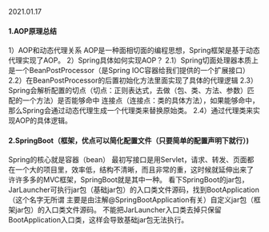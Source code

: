 2021.01.17
#### 1.AOP原理总结
   1）AOP和动态代理关系
    AOP是一种面相切面的编程思想，Spring框架是基于动态代理实现了AOP。
   2）Spring具体如何实现AOP？
    2.1）Spring切面处理器本质上是一个BeanPostProcessor（是Spring IOC容器给我们提供的一个扩展接口）
    2.2）在BeanPostProcessor的后置初始化方法里面实现了具体的代理逻辑
    2.3）Spring会解析配置的切点（切点：正则表达式，去做（包、类、方法、参数）匹配的一个方法）是否能够命中
        连接点（连接点：类的具体方法），如果能够命中，那么Spring会通过动态代理生成一个代理类来替换原始类。
    2.4）通过代理类来实现AOP的具体逻辑。
#### 2.SpringBoot（框架，优点可以简化配置文件（只要简单的配置声明下就行）)
   Spring的核心就是容器（bean）
   最初写接口是用Servlet，请求、转发、页面都在一个大的项目里，效率低，结构不清晰，而且非常的重，这时候就延伸出来了
   许许多多的MVC框架，SpringBoot就是其中一种。
   看下SpringBoot的jar包，JarLauncher可执行jar包（基础jar包）的入口类文件源码，找到BootApplication（这个名字无所谓
   主要是由注解@SpringBootApplication有关）自定义jar包（框架jar包）的入口类文件源码。 
   不能把JarLauncher入口类去掉只保留BootApplication入口类，这样会导致基础jar包无法执行。       